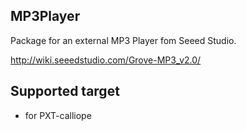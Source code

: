 ## MP3Player

Package for an external MP3 Player fom Seeed Studio.

http://wiki.seeedstudio.com/Grove-MP3_v2.0/

## Supported target

* for PXT-calliope
